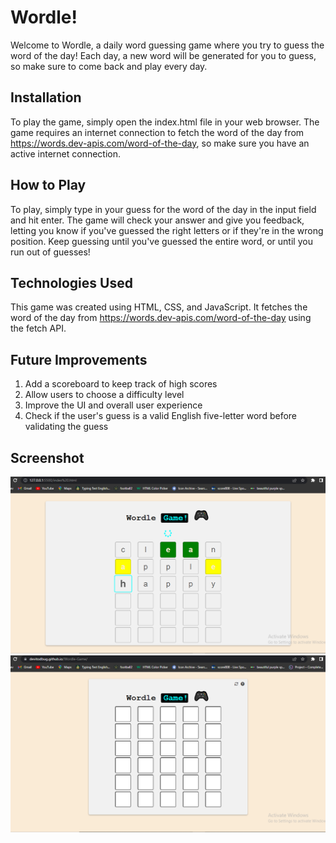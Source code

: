 # Wordle!
Welcome to Wordle, a daily word guessing game where you try to guess the word of the day! Each day, a new word will be generated for you to guess, so make sure to come back and play every day.

## Installation
To play the game, simply open the index.html file in your web browser. The game requires an internet connection to fetch the word of the day from https://words.dev-apis.com/word-of-the-day, so make sure you have an active internet connection.

## How to Play
To play, simply type in your guess for the word of the day in the input field and hit enter. The game will check your answer and give you feedback, letting you know if you've guessed the right letters or if they're in the wrong position. Keep guessing until you've guessed the entire word, or until you run out of guesses!

## Technologies Used
This game was created using HTML, CSS, and JavaScript. It fetches the word of the day from https://words.dev-apis.com/word-of-the-day using the fetch API.

## Future Improvements
1. Add a scoreboard to keep track of high scores
2. Allow users to choose a difficulty level
3. Improve the UI and overall user experience
4. Check if the user's guess is a valid English five-letter word before validating the guess

## Screenshot
![screenshot](https://github.com/DevitoDbug/Wordle-Game/blob/master/screenshots/image1.0.jpg?raw=true)
![screenshot](https://github.com/DevitoDbug/Wordle-Game/blob/master/screenshots/image2.0.jpg?raw=true)

